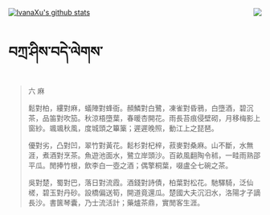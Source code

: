 [![IvanaXu's github stats](https://github-readme-stats.vercel.app/api?username=IvanaXu&show_icons=true&theme=vue-dark)](https://github.com/anuraghazra/github-readme-stats)
<img align="right" src="https://github-readme-stats.vercel.app/api/top-langs/?username=IvanaXu&langs_count=3&theme=graywhite" />
# བཀྲ་ཤིས་བདེ་ལེགས་
> 六 麻
> 
> 鬆對柏，縷對麻，蟻陣對蜂衙。頳鱗對白鷺，凍雀對昏鴉，白墮酒，碧沉茶，品笛對吹笳。秋涼梧墮葉，春暖杏開花。雨長苔痕侵壁砌，月移梅影上窗紗。颯颯秋風，度城頭之篳篥；遲遲晚照，動江上之琵琶。
> 
> 優對劣，凸對凹，翠竹對黃花。鬆杉對杞梓，菽麥對桑麻。山不斷，水無涯，煮酒對烹茶。魚遊池面水，鷺立岸頭沙。百畝風翻陶令秫，一畦雨熟邵平瓜。閒捧竹根，飲李白一壺之酒；偶擎桐葉，啜盧仝七碗之茶。
> 
> 吳對楚，蜀對巴，落日對流霞。酒錢對詩債，柏葉對松花。馳驛騎，泛仙槎，碧玉對丹砂。設橋偏送筍，開道竟還瓜。楚國大夫沉汨水，洛陽才子謫長沙。書篋琴囊，乃士流活計；藥爐茶鼎，實閒客生涯。
>